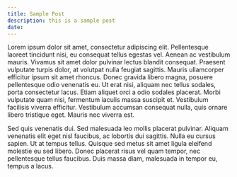 ```yaml
---
title: Sample Post
description: this is a sample post
date: 
---
```

Lorem ipsum dolor sit amet, consectetur adipiscing elit. Pellentesque laoreet tincidunt nisi, eu consequat tellus egestas vel. Aenean ac vestibulum mauris. Vivamus sit amet dolor pulvinar lectus blandit consequat. Praesent vulputate turpis dolor, at volutpat nulla feugiat sagittis. Mauris ullamcorper efficitur ipsum sit amet rhoncus. Donec gravida libero magna, posuere pellentesque odio venenatis eu. Ut erat nisi, aliquam nec tellus sodales, porta consectetur lacus. Etiam aliquet orci a odio sodales placerat. Morbi vulputate quam nisi, fermentum iaculis massa suscipit et. Vestibulum facilisis viverra efficitur. Vestibulum accumsan consequat nulla, quis ornare libero tristique eget. Mauris nec viverra est.

Sed quis venenatis dui. Sed malesuada leo mollis placerat pulvinar. Aliquam venenatis elit eget nisl faucibus, ac lobortis dui sagittis. Nulla eu cursus sapien. Ut at tempus tellus. Quisque sed metus sit amet ligula eleifend molestie eu sed libero. Donec placerat risus vel quam tempor, nec pellentesque tellus faucibus. Duis massa diam, malesuada in tempor eu, tempus a lacus.